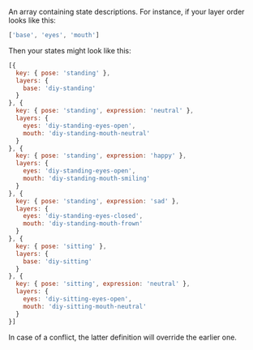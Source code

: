 An array containing state descriptions. For instance, if your layer order looks like this:

```js
['base', 'eyes', 'mouth']
```

Then your states might look like this:

```js
[{
  key: { pose: 'standing' },
  layers: {
    base: 'diy-standing'
  }
}, {
  key: { pose: 'standing', expression: 'neutral' },
  layers: {
    eyes: 'diy-standing-eyes-open',
    mouth: 'diy-standing-mouth-neutral'
  }
}, {
  key: { pose: 'standing', expression: 'happy' },
  layers: {
    eyes: 'diy-standing-eyes-open',
    mouth: 'diy-standing-mouth-smiling'
  }
}, {
  key: { pose: 'standing', expression: 'sad' },
  layers: {
    eyes: 'diy-standing-eyes-closed',
    mouth: 'diy-standing-mouth-frown'
  }
}, {
  key: { pose: 'sitting' },
  layers: {
    base: 'diy-sitting'
  }
}, {
  key: { pose: 'sitting', expression: 'neutral' },
  layers: {
    eyes: 'diy-sitting-eyes-open',
    mouth: 'diy-sitting-mouth-neutral'
  }
}]
```

In case of a conflict, the latter definition will override the earlier one.
